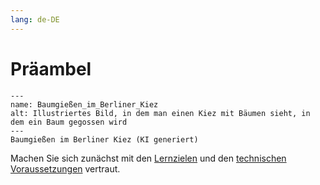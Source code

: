 ```yaml
---
lang: de-DE
---
```

# Präambel


```{figure} _images/Baumgießen_im_Berliner_Kiez.png
---
name: Baumgießen_im_Berliner_Kiez
alt: Illustriertes Bild, in dem man einen Kiez mit Bäumen sieht, in dem ein Baum gegossen wird 
---
Baumgießen im Berliner Kiez (KI generiert)
```

Machen Sie sich zunächst mit den [Lernzielen](/Markdown/lernziele.md) und den  [technischen Voraussetzungen](/Markdown/technische_voraussetzungen.md) vertraut.
